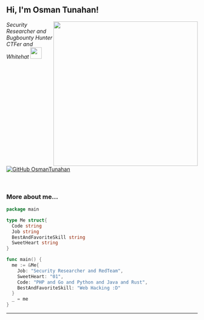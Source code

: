 <h2> Hi, I'm Osman Tunahan!</h2>
<img align='right' src="https://github-readme-stats.vercel.app/api?username=OsmanTunahan&theme=vue&show_icons=true" width="380">
<p><em>Security Researcher and Bugbounty Hunter <br>
  CTFer and Whitehat <img src="https://media.giphy.com/media/WUlplcMpOCEmTGBtBW/giphy.gif" width="30"> 
</em></p>

[![GitHub OsmanTunahan](https://img.shields.io/github/followers/OsmanTunahan?label=follow%20github&style=flat-square)](https://github.com/OsmanTunahan)

<br>

### More about me...

```go
package main

type Me struct{
  Code string
  Job string
  BestAndFavoriteSkill string
  SweetHeart string
}

func main() {
  me := &Me{
    Job: "Security Researcher and RedTeam",
    SweetHeart: "01",
    Code: "PHP and Go and Python and Java and Rust",
    BestAndFavoriteSkill: "Web Hacking :D"
  }
  _ = me
}
```
---
